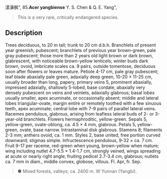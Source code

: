漾濞枫",
85.**Acer yangbiense** Y. S. Chen & Q. E. Yang",

> This is a very rare, critically endangered species.

## Description
Trees deciduous, to 20 m tall; trunk to 20 cm d.b.h. Branchlets of present year greenish, pubescent; branchlets of previous year brown-green, pale gray pubescent; those more than 2 years old light brown or dark brown, glabrescent, with noticeable brown-yellow lenticels; winter buds dark brown, ovoid, imbricate scales ca. 9 pairs, outside tomentose, deciduous soon after flowers or leaves mature. Petiole 4-17 cm, pale gray pubescent; leaf blade abaxially pale green, adaxially deep green, 10-20 × 11-25 cm, usually broader than long, papery, primary veins 5, prominent abaxially, impressed adaxially, shallowly 5-lobed, base cordate, abaxially very densely pubescent on veins and veinlets, adaxially glabrous; basal lobes usually smaller, apex acuminate, or occasionally absent; middle and lateral lobes triangular-ovate, margin entire or remotely toothed with a few sinuous teeth, apex acuminate; central lobe with 7-9 pairs of parallel lateral veins. Racemes pendulous, glabrous, arising from leafless lateral buds of 2- or 3-year-old branchlets. Flowers hermaphroditic, yellow-green. Sepals 5, yellow-green, ovate-oblong, ca. 4.5 × 4 mm, glabrous. Petals 5, yellow-green, ovate, base narrow. Intrastaminal disk glabrous. Stamens 8; filaments 2-3 mm; anthers ovoid, ca. 1 mm. Styles 2, base united, free portion curved downward; stigmas simple. Infructescence pendulous, 9-32 × ca. 7 cm. Fruit 9-17 per raceme, red-green when young, brown-yellow when mature; wing including nutlet 4.7-5.5 × 1.4-1.7 cm, strongly veined, wings spreading at acute or nearly right angle; fruiting pedicel 2.7-3.4 cm, glabrous; nutlets ca. 7 mm in diam., middle convex, globose, villous. Fl. Apr, fr. Sep.

> ● Mixed forests, valleys; ca. 2400 m. W Yunnan (Yangbi).
